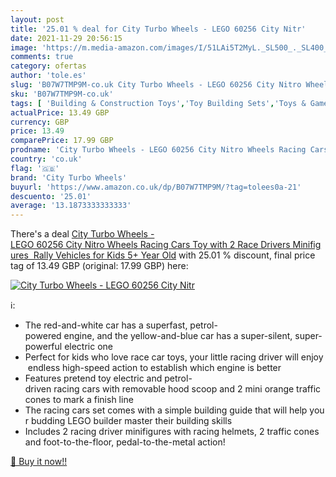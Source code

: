 ```yaml
---
layout: post
title: '25.01 % deal for City Turbo Wheels - LEGO 60256 City Nitr'
date: 2021-11-29 20:56:15
image: 'https://m.media-amazon.com/images/I/51LAi5T2MyL._SL500_._SL400_.jpg'
comments: true
category: ofertas
author: 'tole.es'
slug: 'B07W7TMP9M-co.uk City Turbo Wheels - LEGO 60256 City Nitro Wheels Racing...'
sku: 'B07W7TMP9M-co.uk'
tags: [ 'Building & Construction Toys','Toy Building Sets','Toys & Games','Toys Store','city turbo wheels','lego', ]
actualPrice: 13.49 GBP
currency: GBP
price: 13.49
comparePrice: 17.99 GBP
prodname: 'City Turbo Wheels - LEGO 60256 City Nitro Wheels Racing Cars Toy with 2 Race Drivers Minifigures  Rally Vehicles for Kids 5+ Year Old'
country: 'co.uk'
flag: '🇬🇧'
brand: 'City Turbo Wheels'
buyurl: 'https://www.amazon.co.uk/dp/B07W7TMP9M/?tag=tolees0a-21'
descuento: '25.01'
average: '13.1873333333333'
---
```


There's a deal [City Turbo Wheels - LEGO 60256 City Nitro Wheels Racing Cars Toy with 2 Race Drivers Minifigures  Rally Vehicles for Kids 5+ Year Old](https://www.amazon.co.uk/dp/B07W7TMP9M/?tag=tolees0a-21)  with  25.01 % discount, final price tag of  13.49 GBP (original: 17.99 GBP) here:

[![City Turbo Wheels - LEGO 60256 City Nitr](https://m.media-amazon.com/images/I/51LAi5T2MyL._SL500_._SL400_.jpg)](https://www.amazon.co.uk/dp/B07W7TMP9M/?tag=tolees0a-21)

ℹ️:

- The red-and-white car has a superfast, petrol-powered engine, and the yellow-and-blue car has a super-silent, super-powerful electric one
- Perfect for kids who love race car toys, your little racing driver will enjoy endless high-speed action to establish which engine is better
- Features pretend toy electric and petrol-driven racing cars with removable hood scoop and 2 mini orange traffic cones to mark a finish line
- The racing cars set comes with a simple building guide that will help your budding LEGO builder master their building skills
- Includes 2 racing driver minifigures with racing helmets, 2 traffic cones and foot-to-the-floor, pedal-to-the-metal action!

[🛒 Buy it now!!](https://www.amazon.co.uk/dp/B07W7TMP9M/?tag=tolees0a-21)
